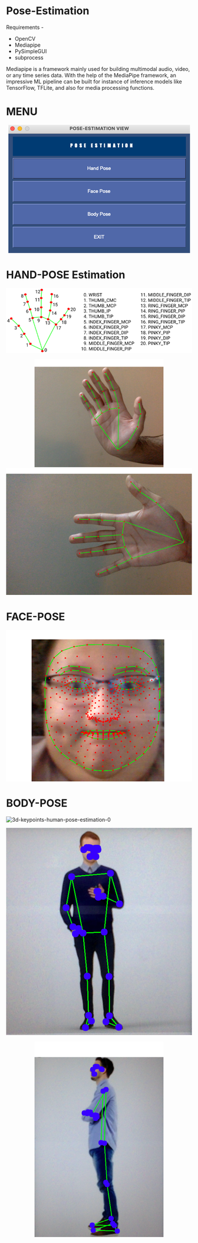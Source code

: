 # Pose-Estimation

Requirements - 
 - OpenCV
 - Mediapipe
 - PySimpleGUI
 - subprocess

Mediapipe is a framework mainly used for building multimodal audio, video, or any time series data. With the help of the MediaPipe framework, an impressive ML pipeline can be built for instance of inference models like TensorFlow, TFLite, and also for media processing functions.

# MENU
<p align="center">
  <img src="https://github.com/ParvNarang/Pose-Estimation/blob/b2108f488cb6222f4b33661e41ae7eb8a92277a9/Pose-Estimation-main/Images/menu.png">
</p>

# HAND-POSE Estimation
<p align="center">
  <img src="https://github.com/ParvNarang/Pose-Estimation/blob/b2108f488cb6222f4b33661e41ae7eb8a92277a9/Pose-Estimation-main/Images/n.png">
</p>

<p align="center">
  <img src="https://github.com/ParvNarang/Pose-Estimation/blob/b2108f488cb6222f4b33661e41ae7eb8a92277a9/Pose-Estimation-main/Images/2.png" width = 350>
  <img src="https://github.com/ParvNarang/Pose-Estimation/blob/b2108f488cb6222f4b33661e41ae7eb8a92277a9/Pose-Estimation-main/Images/3.png" >
</p>

# FACE-POSE
<p align="center">
  <img src="https://github.com/ParvNarang/Pose-Estimation/blob/b2108f488cb6222f4b33661e41ae7eb8a92277a9/Pose-Estimation-main/Images/4.png">
</p>

# BODY-POSE

![3d-keypoints-human-pose-estimation-0](https://user-images.githubusercontent.com/56078295/127357562-3580254a-126b-482b-9dac-fa6eced097e3.png)

<p align="center">
  <img src="https://github.com/ParvNarang/Pose-Estimation/blob/b2108f488cb6222f4b33661e41ae7eb8a92277a9/Pose-Estimation-main/Images/5.png">
</p>

<p align="center">
  <img src="https://github.com/ParvNarang/Pose-Estimation/blob/b2108f488cb6222f4b33661e41ae7eb8a92277a9/Pose-Estimation-main/Images/6.png" width = 350>
</p>
